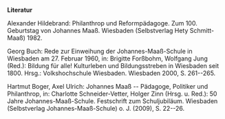**Literatur**

Alexander Hildebrand: Philanthrop und Reformpädagoge. Zum 100.
Geburtstag von Johannes Maaß. Wiesbaden (Selbstverlag Hety Schmitt-Maaß)
1982.

Georg Buch: Rede zur Einweihung der Johannes-Maaß-Schule in Wiesbaden am
27. Februar 1960, in: Brigitte Forßbohm, Wolfgang Jung (Red.): Bildung
für alle! Kulturleben und Bildungsstreben in Wiesbaden seit 1800. Hrsg.:
Volkshochschule Wiesbaden. Wiesbaden 2000, S. 261--265.

Hartmut Boger, Axel Ulrich: Johannes Maaß -- Pädagoge, Politiker und
Philanthrop, in: Charlotte Schneider-Vetter, Holger Zinn (Hrsg. u.
Red.): 50 Jahre Johannes-Maaß-Schule. Festschrift zum Schuljubiläum.
Wiesbaden (Selbstverlag Johannes-Maaß-Schule) o. J. (2009), S. 22--26.
